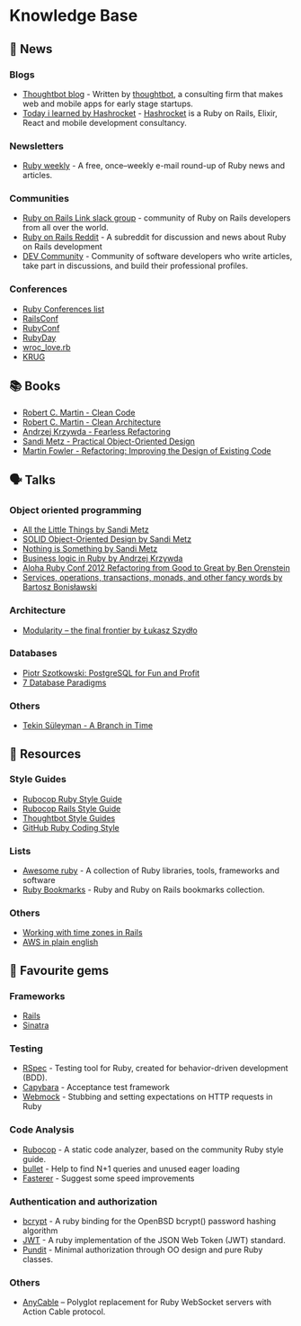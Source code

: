 # Knowledge Base
## :newspaper: News 

### Blogs
* [Thoughtbot blog](https://thoughtbot.com/blog) - Written by [thoughtbot](https://thoughtbot.com), a consulting firm that makes web and mobile apps for early stage startups.
* [Today i learned by Hashrocket](https://til.hashrocket.com/ruby) - [Hashrocket](https://hashrocket.com) is a Ruby on Rails, Elixir, React and mobile development consultancy.

### Newsletters
* [Ruby weekly](https://rubyweekly.com) - A free, once–weekly e-mail round-up of Ruby news and articles.

### Communities
* [Ruby on Rails Link slack group](http://rubyonrails-link.slack.com) - community of Ruby on Rails developers from all over the world.
* [Ruby on Rails Reddit](https://www.reddit.com/r/rails/) - A subreddit for discussion and news about Ruby on Rails development
* [DEV Community](https://dev.to/t/ruby) - Community of software developers who write articles, take part in discussions, and build their professional profiles. 

### Conferences
* [Ruby Conferences list](https://rubyconferences.org)
* [RailsConf](https://railsconf.com)
* [RubyConf](http://rubyconf.org)
* [RubyDay](http://rubyday.it)
* [wroc_love.rb](https://wrocloverb.com)
* [KRUG](https://krug.org.pl)

## :books: Books
* [Robert C. Martin - Clean Code](https://www.amazon.com/Clean-Code-Handbook-Software-Craftsmanship/dp/0132350882)
* [Robert C. Martin - Clean Architecture](https://www.amazon.com/Clean-Architecture-Craftsmans-Software-Structure/dp/0134494164)
* [Andrzej Krzywda - Fearless Refactoring](https://rails-refactoring.com)
* [Sandi Metz - Practical Object-Oriented Design](https://www.amazon.com/gp/product/B07F88LY9M)
* [Martin Fowler - Refactoring: Improving the Design of Existing Code](https://www.amazon.com/Refactoring-Improving-Design-Existing-Code/dp/0201485672)

## :speaking_head: Talks
### Object oriented programming
* [All the Little Things by Sandi Metz](https://www.youtube.com/watch?v=8bZh5LMaSmE)
* [SOLID Object-Oriented Design by Sandi Metz](https://www.youtube.com/watch?v=v-2yFMzxqwU) 
* [Nothing is Something by Sandi Metz](https://www.youtube.com/watch?v=OMPfEXIlTVE)
* [Business logic in Ruby by Andrzej Krzywda](https://www.youtube.com/watch?v=bwUueshN6Rw)
* [Aloha Ruby Conf 2012 Refactoring from Good to Great by Ben Orenstein](https://www.youtube.com/watch?v=DC-pQPq0acs)
* [Services, operations, transactions, monads, and other fancy words by Bartosz Bonisławski](https://www.youtube.com/watch?v=NeHRtqqeiyc)

### Architecture
* [Modularity – the final frontier by Łukasz Szydło](https://www.youtube.com/watch?v=W2Z7fbCLSTw&t=8s)

### Databases
* [Piotr Szotkowski: PostgreSQL for Fun and Profit](https://www.youtube.com/watch?v=_xxNWyhqUZ4)
* [7 Database Paradigms](https://www.youtube.com/watch?v=W2Z7fbCLSTw)

### Others
* [Tekin Süleyman - A Branch in Time](https://vimeo.com/280579162)

## :file_folder: Resources
### Style Guides
* [Rubocop Ruby Style Guide](https://github.com/rubocop-hq/ruby-style-guide)
* [Rubocop Rails Style Guide](https://github.com/rubocop-hq/rails-style-guide)
* [Thoughtbot Style Guides](https://github.com/thoughtbot/guides)
* [GitHub Ruby Coding Style](https://github.com/github/rubocop-github/blob/master/STYLEGUIDE.md)

### Lists
* [Awesome ruby](https://github.com/markets/awesome-ruby) - A collection of Ruby libraries, tools, frameworks and software
* [Ruby Bookmarks](https://github.com/dreikanter/ruby-bookmarks) - Ruby and Ruby on Rails bookmarks collection.

### Others
* [Working with time zones in Rails](https://www.varvet.com/blog/working-with-time-zones-in-ruby-on-rails/)
* [AWS in plain english ](https://expeditedsecurity.com/aws-in-plain-english/)

## :gem: Favourite gems
### Frameworks
* [Rails](https://github.com/rails/rails)
* [Sinatra](https://github.com/sinatra/sinatra)

### Testing
* [RSpec](https://github.com/rspec/rspec) - Testing tool for Ruby, created for behavior-driven development (BDD).
* [Capybara](https://github.com/teamcapybara/capybara) - Acceptance test framework
* [Webmock](https://github.com/bblimke/webmock) - Stubbing and setting expectations on HTTP requests in Ruby

### Code Analysis
* [Rubocop](https://github.com/rubocop-hq/rubocop) - A static code analyzer, based on the community Ruby style guide.
* [bullet](https://github.com/flyerhzm/bullet) - Help to find N+1 queries and unused eager loading
* [Fasterer](https://github.com/DamirSvrtan/fasterer) - Suggest some speed improvements

### Authentication and authorization
* [bcrypt](https://github.com/codahale/bcrypt-ruby) - A ruby binding for the OpenBSD bcrypt() password hashing algorithm
* [JWT](https://github.com/jwt/ruby-jwt) - A ruby implementation of the JSON Web Token (JWT) standard.
* [Pundit](https://github.com/varvet/pundit) - Minimal authorization through OO design and pure Ruby classes.

### Others
* [AnyCable](https://github.com/anycable/anycable) – Polyglot replacement for Ruby WebSocket servers with Action Cable protocol.
